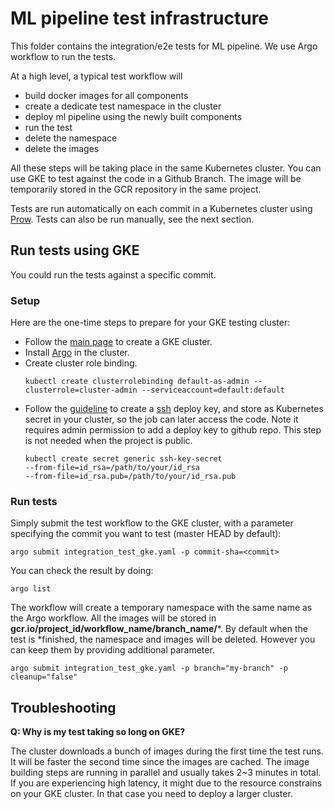# ML pipeline test infrastructure

This folder contains the integration/e2e tests for ML pipeline. We use Argo workflow to run the tests.

At a high level, a typical test workflow will

- build docker images for all components
- create a dedicate test namespace in the cluster 
- deploy ml pipeline using the newly built components
- run the test
- delete the namespace
- delete the images

All these steps will be taking place in the same Kubernetes cluster. 
You can use GKE to test against the code in a Github Branch. The image will be temporarily stored in the GCR repository in the same project.

Tests are run automatically on each commit in a Kubernetes cluster using
[Prow](https://github.com/kubernetes/test-infra/tree/master/prow).
Tests can also be run manually, see the next section.

## Run tests using GKE

You could run the tests against a specific commit.

### Setup

Here are the one-time steps to prepare for your GKE testing cluster:
- Follow the [main page](https://github.com/kubeflow/pipelines#setup-gke) to
create a GKE cluster.
- Install [Argo](https://github.com/argoproj/argo/blob/master/demo.md#argo-v20-getting-started)
in the cluster.
- Create cluster role binding.
  ```
  kubectl create clusterrolebinding default-as-admin --clusterrole=cluster-admin --serviceaccount=default:default
  ```
- Follow the
[guideline](https://developer.github.com/v3/guides/managing-deploy-keys/) to
create a
[ssh](https://help.github.com/articles/generating-a-new-ssh-key-and-adding-it-to-the-ssh-agent/)
deploy key, and store as Kubernetes secret in your cluster, so the job can
later access the code. Note it requires admin permission to add a deploy key
to github repo. This step is not needed when the project is public.
  ```
  kubectl create secret generic ssh-key-secret
  --from-file=id_rsa=/path/to/your/id_rsa
  --from-file=id_rsa.pub=/path/to/your/id_rsa.pub
  ```

### Run tests
Simply submit the test workflow to the GKE cluster, with a parameter
specifying the commit you want to test (master HEAD by default):
```
argo submit integration_test_gke.yaml -p commit-sha=<commit>
```
You can check the result by doing:
```
argo list
```
The workflow will create a temporary namespace with the same name as the Argo
workflow. All the images will be stored in
**gcr.io/project_id/workflow_name/branch_name/***. By default when the test is
*finished, the namespace and images will be deleted.
However you can keep them by providing additional parameter. 
```
argo submit integration_test_gke.yaml -p branch="my-branch" -p cleanup="false"
```

## Troubleshooting

**Q: Why is my test taking so long on GKE?**

The cluster downloads a bunch of images during the first time the test runs. It will be faster the second time since the images are cached.
The image building steps are running in parallel and usually takes 2~3 minutes in total. If you are experiencing high latency, it might due to the resource constrains
on your GKE cluster. In that case you need to deploy a larger cluster. 
